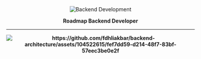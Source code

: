 <div align="center">
    <img src = "https://github.com/fdhliakbar/backend-architecture/assets/104522615/3c006b8f-747d-4942-a6ca-d6b47d2e20ce" alt = "Backend Development" />
    <p><strong>Roadmap Backend Developer<strong></p>
</div>

---

<div align="center">
    <img alt="https://github.com/fdhliakbar/backend-architecture/assets/104522615/fef7dd59-d214-48f7-83bf-57eec3be0e2f" alt = "clannad banner" />
</div>
